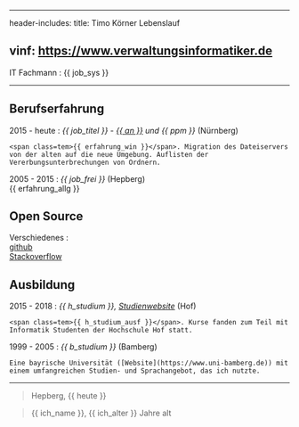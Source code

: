 
---
header-includes: <script> obj1 = "value"</script><script id= spr data-name="de" src="../js.js"></script> <link rel="stylesheet" href="../style.css">
title: Timo Körner Lebenslauf

vinf: https://www.verwaltungsinformatiker.de
---


IT Fachmann
:   <span class=tem>{{ job_sys }}</span>

---------------------------------

Berufserfahrung
--------------------

2015 - heute
:   *<span class=tem>{{ job_titel }}</span> -  [<span class=tem>{{ an }}</span>](http://www.abdnb.bayern.de/) und <span class=tem>{{ ppm }}</span>*
    (Nürnberg)

    <span class=tem>{{ erfahrung_win }}</span>. Migration des Dateiservers von der alten auf die neue Umgebung. Auflisten der Vererbungsunterbrechungen von Ordnern.

2005 - 2015
:   *<span class=tem>{{ job_frei }}</span>*
    (Hepberg)  
     <span class=tem>{{ erfahrung_allg }}</span>

Open Source
--------------------
Verschiedenes
:     
    [github](https://github.com/tik9)  
    [Stackoverflow](https://stackoverflow.com/users/1705829/timo)

Ausbildung
----------

2015 - 2018
:   *<span class=tem>{{ h_studium }}</span>, [Studienwebsite](https://www.verwaltungsinformatiker.de)*
    (Hof)

    <span class=tem>{{ h_studium_ausf }}</span>. Kurse fanden zum Teil mit Informatik Studenten der Hochschule Hof statt.

1999 - 2005
:   *<span class=tem>{{ b_studium }}</span>* (Bamberg)

    Eine bayrische Universität ([Website](https://www.uni-bamberg.de)) mit einem umfangreichen Studien- und Sprachangebot, das ich nutzte.

----

> Hepberg, <span class=tem>{{ heute }}</span>  
  
> <span class=tem>{{ ich_name }}</span>, <span class=tem>{{ ich_alter }}</span> Jahre alt

